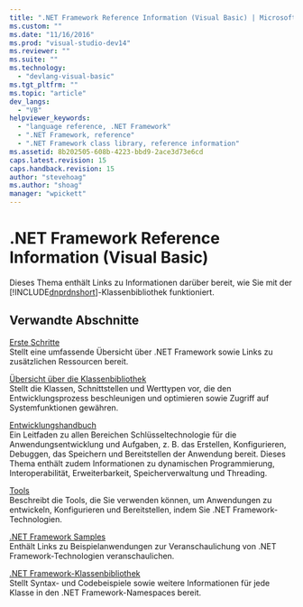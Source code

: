 ```yaml
---
title: ".NET Framework Reference Information (Visual Basic) | Microsoft Docs"
ms.custom: ""
ms.date: "11/16/2016"
ms.prod: "visual-studio-dev14"
ms.reviewer: ""
ms.suite: ""
ms.technology: 
  - "devlang-visual-basic"
ms.tgt_pltfrm: ""
ms.topic: "article"
dev_langs: 
  - "VB"
helpviewer_keywords: 
  - "language reference, .NET Framework"
  - ".NET Framework, reference"
  - ".NET Framework class library, reference information"
ms.assetid: 8b202505-608b-4223-bbd9-2ace3d73e6cd
caps.latest.revision: 15
caps.handback.revision: 15
author: "stevehoag"
ms.author: "shoag"
manager: "wpickett"
---
```

# .NET Framework Reference Information (Visual Basic)
Dieses Thema enthält Links zu Informationen darüber bereit, wie Sie mit der [!INCLUDE[dnprdnshort](../../csharp/getting-started/includes/dnprdnshort_md.md)]\-Klassenbibliothek funktioniert.  
  
## Verwandte Abschnitte  
 [Erste Schritte](../Topic/Getting%20Started%20with%20the%20.NET%20Framework.md)  
 Stellt eine umfassende Übersicht über .NET Framework sowie Links zu zusätzlichen Ressourcen bereit.  
  
 [Übersicht über die Klassenbibliothek](../Topic/.NET%20Framework%20Class%20Library%20Overview.md)  
 Stellt die Klassen, Schnittstellen und Werttypen vor, die den Entwicklungsprozess beschleunigen und optimieren sowie Zugriff auf Systemfunktionen gewähren.  
  
 [Entwicklungshandbuch](../Topic/.NET%20Framework%20Development%20Guide.md)  
 Ein Leitfaden zu allen Bereichen Schlüsseltechnologie für die Anwendungsentwicklung und Aufgaben, z. B. das Erstellen, Konfigurieren, Debuggen, das Speichern und Bereitstellen der Anwendung bereit.  Dieses Thema enthält zudem Informationen zu dynamischen Programmierung, Interoperabilität, Erweiterbarkeit, Speicherverwaltung und Threading.  
  
 [Tools](../Topic/.NET%20Framework%20Tools.md)  
 Beschreibt die Tools, die Sie verwenden können, um Anwendungen zu entwickeln, Konfigurieren und Bereitstellen, indem Sie .NET Framework\-Technologien.  
  
 [.NET Framework Samples](http://msdn.microsoft.com/de-de/177055f8-4a1f-43e7-aee6-995c196079b1)  
 Enthält Links zu Beispielanwendungen zur Veranschaulichung von .NET Framework\-Technologien veranschaulichen.  
  
 [.NET Framework\-Klassenbibliothek](http://go.microsoft.com/fwlink/?LinkID=227195)  
 Stellt Syntax\- und Codebeispiele sowie weitere Informationen für jede Klasse in den .NET Framework\-Namespaces bereit.